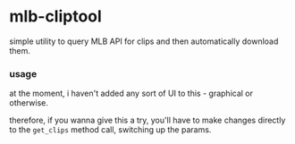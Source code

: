 # mlb-cliptool

simple utility to query MLB API for clips and then automatically download them.

### usage

at the moment, i haven't added any sort of UI to this - graphical or otherwise.

therefore, if you wanna give this a try, you'll have to make changes directly to the `get_clips` method call, switching up the params.
